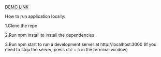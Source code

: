 [DEMO LINK](https://viktorbachynskyi.github.io/Shop/)

How to run application locally:

1.Clone the repo

2.Run npm install to install the dependencies

3.Run npm start to run a development server at http://localhost:3000 (If you need to stop the server, press ctrl + c in the terminal window)
